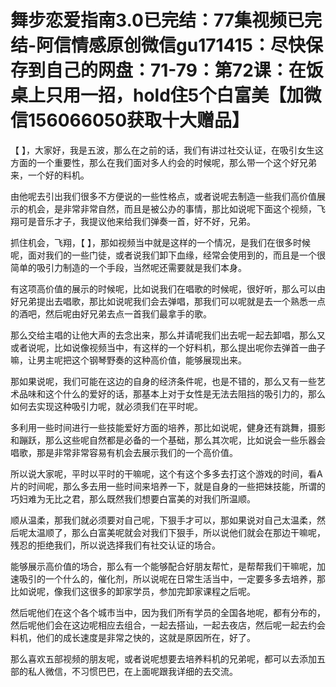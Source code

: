 # 舞步恋爱指南3.0已完结：77集视频已完结-阿信情感原创微信gu171415：尽快保存到自己的网盘：71-79：第72课：在饭桌上只用一招，hold住5个白富美【加微信156066050获取十大赠品】

【 】，大家好，我是五波，那么在之前的话，我们有讲过社交认证，在吸引女生这方面的一个重要性，那么在我们面对多人约会的时候呢，那么带一个这个好兄弟来，一个好的料机。

由他呢去引出我们很多不方便说的一些性格点，或者说呢去制造一些我们高价值展示的机会，是非常非常自然，而且是被公办的事情，那比如说呢下面这个视频，飞翔可是音乐才子，我提议他来给我们弹奏一首，好不好，兄弟。

抓住机会，飞翔，【 】，那如视频当中就是这样的一个情况，是我们在很多时候呢，面对我们的一些门徒，或者说我们卸下血缘，经常会使用到的，而且是一个很简单的吸引力制造的一个手段，当然呢还需要就是我们本身。

有这项高价值的展示的时候呢，比如说我们在唱歌的时候呢，很好听，那么可以由好兄弟提出去唱歌，那比如说呢我们会去弹唱，那我们可以呢就是去一个熟悉一点的酒吧，然后呢由好兄弟去点一首我们最拿手的歌。

那么交给主唱的让他大声的去念出来，那么并请呢我们出去呢一起去卸唱，那么又或者说呢，比如说像视频当中，有这样的一个好料机，那么提出呢你去弹首一曲子嘛，让男主呢把这个钢琴野奏的这种高价值，能够展现出来。

那如果说呢，我们可能在这边的自身的经济条件呢，也是不错的，那么又有一些艺术品味和这个什么的爱好的话，那基本上对于女性是无法去阻挡的吸引力的，那么如何去实现这种吸引力呢，就必须我们在平时呢。

多利用一些时间进行一些技能爱好方面的培养，那比如说呢，健身还有跳舞，摄影和蹦跃，那么这些呢自然都是必备的一个基础，那么其次呢，比如说会一些乐器会唱歌，那是非常非常容易有机会去展示我们的一个高价值。

所以说大家呢，平时以平时的干嘛呢，这个有这个多多去打这个游戏的时间，看A片的时间呢，那么多去用一些时间来培养一下，就是自身的一些把妹技能，所谓的巧妇难为无比之君，那么既然我们想要白富美的对我们所温顺。

顺从温柔，那我们就必须要对自己呢，下狠手才可以，那如果说对自己太温柔，然后呢太温顺了，那么白富美呢就会对我们下狠手，所以说他们就会在那边干嘛呢，残忍的拒绝我们，所以说选择我们有社交认证的场合。

能够展示高价值的场合，那么有一个能够配合好朋友帮忙，是帮帮我们干嘛呢，加速吸引的一个什么的，催化剂，所以说呢在日常生活当中，一定要多多去培养，那比如说呢，像我们这很多的卸家学员，参加完卸家课程之后呢。

然后呢他们在这个各个城市当中，因为我们所有学员的全国各地呢，都有分布的，然后呢他们会在这边呢相应去组合，一起去搭讪，一起去夜店，然后呢一起去约会料机，他们的成长速度是非常之快的，这就是原因所在，好了。

那么喜欢五部视频的朋友呢，或者说呢想要去培养料机的兄弟呢，都可以去添加五部的私人微信，不习惯巴巴，在上面呢跟我详细的去交流。